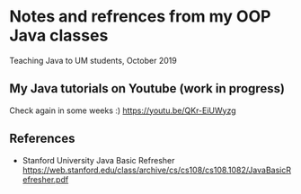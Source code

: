 # Notes and refrences from my OOP Java classes

Teaching Java to UM students, October 2019

## My Java tutorials on Youtube (work in progress)
Check again in some weeks :)
https://youtu.be/QKr-EiUWyzg

## References
* Stanford University Java Basic Refresher https://web.stanford.edu/class/archive/cs/cs108/cs108.1082/JavaBasicRefresher.pdf